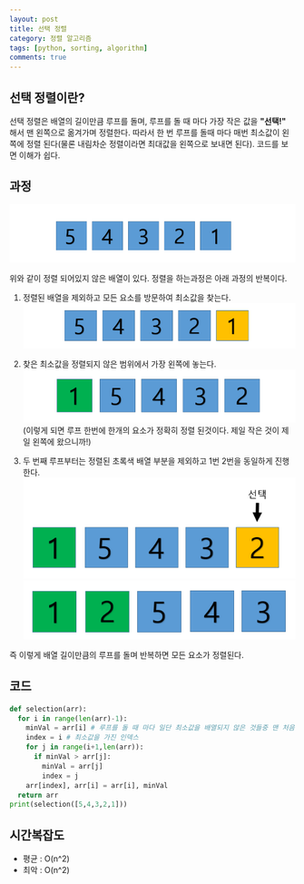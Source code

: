 ```yaml
---
layout: post
title: 선택 정렬
category: 정렬 알고리즘
tags: [python, sorting, algorithm]
comments: true
---
```


## 선택 정렬이란?
선택 정렬은 배열의 길이만큼 루프를 돌며, 루프를 돌 때 마다 가장 작은 값을 **"선택!"** 해서 맨 왼쪽으로 옮겨가며 정렬한다. 따라서 한 번 루프를 돌때 마다 매번 최소값이 왼쪽에 정렬 된다(물론 내림차순 정렬이라면 최대값을 왼쪽으로 보내면 된다). 코드를 보면 이해가 쉽다. 

## 과정
![raw array](/public/img/sorting/selection/selection1.PNG)

위와 같이 정렬 되어있지 않은 배열이 있다. 정렬을 하는과정은 아래 과정의 반복이다.

1. 정렬된 배열을 제외하고 모든 요소를 방문하여 최소값을 찾는다.
![sorting1](/public/img/sorting/selection/selection2.PNG)

2. 찾은 최소값을 정렬되지 않은 범위에서 가장 왼쪽에 놓는다.
![sorting2](/public/img/sorting/selection/selection3.PNG)
 (이렇게 되면 루프 한번에 한개의 요소가 정확히 정렬 된것이다. 제일 작은 것이 제일 왼쪽에 왔으니까!)

3. 두 번째 루프부터는 정렬된 초록색 배열 부분을 제외하고 1번 2번을 동일하게 진행한다.
![sorting3](/public/img/sorting/selection/selection4.PNG)
![sorting4](/public/img/sorting/selection/selection5.PNG)

즉 이렇게 배열 길이만큼의 루프를 돌며 반복하면 모든 요소가 정렬된다.

## 코드
```python
def selection(arr):
  for i in range(len(arr)-1):
    minVal = arr[i] # 루프를 돌 때 마다 일단 최소값을 배열되지 않은 것들중 맨 처음 요소로 잡는다.
    index = i # 최소값을 가진 인덱스
    for j in range(i+1,len(arr)):
      if minVal > arr[j]:
        minVal = arr[j]
        index = j
    arr[index], arr[i] = arr[i], minVal 
  return arr
print(selection([5,4,3,2,1]))
```

## 시간복잡도
* 평균 : O(n^2)
* 최악 : O(n^2)